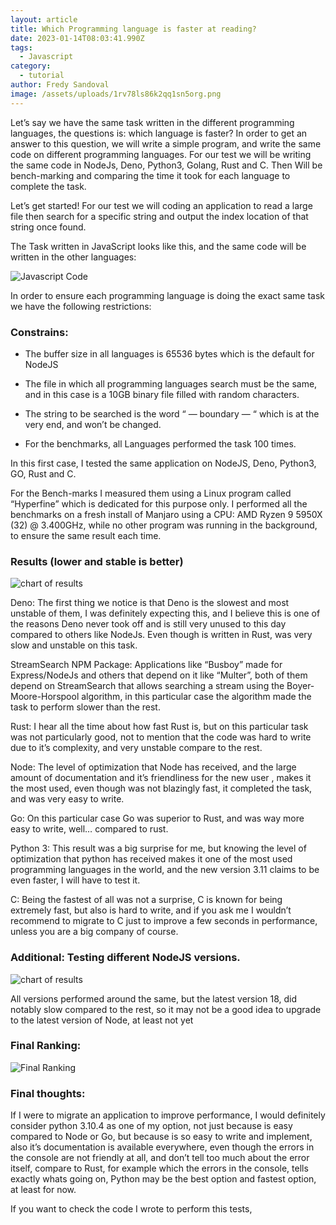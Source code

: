 ```yaml
---
layout: article
title: Which Programming language is faster at reading?
date: 2023-01-14T08:03:41.990Z
tags:
  - Javascript
category:
  - tutorial
author: Fredy Sandoval
image: /assets/uploads/1rv78ls86k2qq1sn5org.png
---
```

Let’s say we have the same task written in the different programming languages, the questions is: which language is faster? In order to get an answer to this question, we will write a simple program, and write the same code on different programming languages. For our test we will be writing the same code in NodeJs, Deno, Python3, Golang, Rust and C. Then Will be bench-marking and comparing the time it took for each language to complete the task.

Let’s get started! For our test we will coding an application to read a large file then search for a specific string and output the index location of that string once found.

The Task written in JavaScript looks like this, and the same code will be written in the other languages:


![Javascript Code](https://dev-to-uploads.s3.amazonaws.com/uploads/articles/1rv78ls86k2qq1sn5org.png)

In order to ensure each programming language is doing the exact same task we have the following restrictions:

### Constrains:

- The buffer size in all languages is 65536 bytes which is the default for NodeJS

- The file in which all programming languages search must be the same, and in this case is a 10GB binary file filled with random characters.

- The string to be searched is the word “ — boundary — “ which is at the very end, and won’t be changed.

- For the benchmarks, all Languages performed the task 100 times.

In this first case, I tested the same application on NodeJS, Deno, Python3, GO, Rust and C.

For the Bench-marks I measured them using a Linux program called “Hyperfine” which is dedicated for this purpose only. I performed all the benchmarks on a fresh install of Manjaro using a CPU: AMD Ryzen 9 5950X (32) @ 3.400GHz, while no other program was running in the background, to ensure the same result each time.

### Results (lower and stable is better)

![chart of results](https://dev-to-uploads.s3.amazonaws.com/uploads/articles/qxf24v1cn7xwp52reqgk.png)

Deno: The first thing we notice is that Deno is the slowest and most unstable of them, I was definitely expecting this, and I believe this is one of the reasons Deno never took off and is still very unused to this day compared to others like NodeJs. Even though is written in Rust, was very slow and unstable on this task.

StreamSearch NPM Package: Applications like “Busboy” made for Express/NodeJs and others that depend on it like “Multer”, both of them depend on StreamSearch that allows searching a stream using the Boyer-Moore-Horspool algorithm, in this particular case the algorithm made the task to perform slower than the rest.

Rust: I hear all the time about how fast Rust is, but on this particular task was not particularly good, not to mention that the code was hard to write due to it’s complexity, and very unstable compare to the rest.

Node: The level of optimization that Node has received, and the large amount of documentation and it’s friendliness for the new user , makes it the most used, even though was not blazingly fast, it completed the task, and was very easy to write.

Go: On this particular case Go was superior to Rust, and was way more easy to write, well… compared to rust.

Python 3: This result was a big surprise for me, but knowing the level of optimization that python has received makes it one of the most used programming languages in the world, and the new version 3.11 claims to be even faster, I will have to test it.

C: Being the fastest of all was not a surprise, C is known for being extremely fast, but also is hard to write, and if you ask me I wouldn’t recommend to migrate to C just to improve a few seconds in performance, unless you are a big company of course.

### Additional: Testing different NodeJS versions.

![chart of results](https://dev-to-uploads.s3.amazonaws.com/uploads/articles/hf0z1y3gmahbi56huqq9.png)

All versions performed around the same, but the latest version 18, did notably slow compared to the rest, so it may not be a good idea to upgrade to the latest version of Node, at least not yet

### Final Ranking:

![Final Ranking](https://dev-to-uploads.s3.amazonaws.com/uploads/articles/8vqybtto4jmcygs7kldj.png)

### Final thoughts:
If I were to migrate an application to improve performance, I would definitely consider python 3.10.4 as one of my option, not just because is easy compared to Node or Go, but because is so easy to write and implement, also it’s documentation is available everywhere, even though the errors in the console are not friendly at all, and don’t tell too much about the error itself, compare to Rust, for example which the errors in the console, tells exactly whats going on, Python may be the best option and fastest option, at least for now.

If you want to check the code I wrote to perform this tests, 